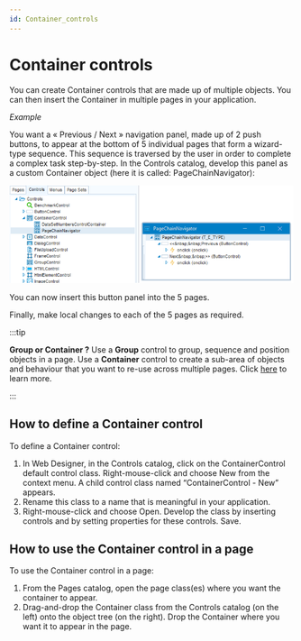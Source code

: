 ```yaml
---
id: Container_controls
---
```


# Container controls

You can create Container controls that are made up of multiple objects. You can then insert the Container in multiple pages in your application.

*Example*

You want a « Previous / Next » navigation panel, made up of 2 push buttons, to appear at the bottom of 5 individual pages that form a wizard-type sequence. This sequence is traversed by the user in order to complete a complex task step-by-step. In the Controls catalog, develop this panel as a custom Container object (here it is called: PageChainNavigator):

![](./assets/1efbaa1a-5690-490f-8c1c-609f7e4fb331.png)

You can now insert this button panel into the 5 pages.

Finally, make local changes to each of the 5 pages as required.


:::tip

**Group or Container ?**
Use a **Group** control to group, sequence and position objects in a page. Use a **Container** control to create a sub-area of objects and behaviour that you want to re-use across multiple pages. Click [here](/Web_and_app_UIs/Web_Designer_controls/Group_controls.md) to learn more.

:::

## How to define a Container control

To define a Container control:

1. In Web Designer, in the Controls catalog, click on the ContainerControl default control class. Right-mouse-click and choose New from the context menu. A child control class named “ContainerControl - New” appears.
2. Rename this class to a name that is meaningful in your application.
3. Right-mouse-click and choose Open. Develop the class by inserting controls and by setting properties for these controls. Save.

## How to use the Container control in a page

To use the Container control in a page:

1. From the Pages catalog, open the page class(es) where you want the container to appear.
2. Drag-and-drop the Container class from the Controls catalog (on the left) onto the object tree (on the right). Drop the Container where you want it to appear in the page.